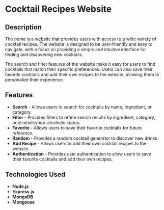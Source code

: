 # Cocktail Recipes Website


## Description

The *name* is a website that provides users with access to a wide variety of cocktail recipes. The website is designed to be user-friendly and easy to navigate, with a focus on providing a simple and intuitive interface for finding and discovering new cocktails.

The search and filter features of the website make it easy for users to find cocktails that match their specific preferences. Users can also save their favorite cocktails and add their own recipes to the website, allowing them to personalize their experience.


## Features

- **Search** - Allows users to search for cocktails by name, ingredient, or category.
- **Filter** - Provides filters to refine search results by ingredient, category, or alcoholic/non-alcoholic status.
- **Favorite** - Allows users to save their favorite cocktails for future reference.
- **Random** - Provides a random cocktail generator to discover new drinks.
- **Add Recipe** - Allows users to add their own cocktail recipes to the website.
- **Authentication** - Provides user authentication to allow users to save their favorite cocktails and add their own recipes.


## Technologies Used

- **Node.js**
- **Express.js**
- **MongoDB**
- **Mongoose**
